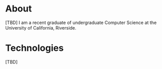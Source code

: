 ---
---

# About

[TBD]
I am a recent graduate of undergraduate Computer Science at the University of California, Riverside.

# Technologies

[TBD]
